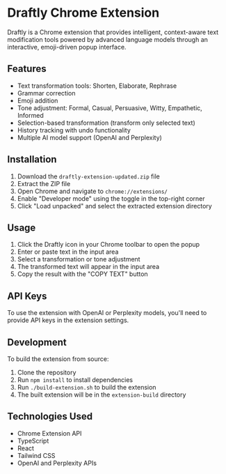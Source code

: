 # Draftly Chrome Extension

Draftly is a Chrome extension that provides intelligent, context-aware text modification tools powered by advanced language models through an interactive, emoji-driven popup interface.

## Features

- Text transformation tools: Shorten, Elaborate, Rephrase
- Grammar correction
- Emoji addition
- Tone adjustment: Formal, Casual, Persuasive, Witty, Empathetic, Informed
- Selection-based transformation (transform only selected text)
- History tracking with undo functionality
- Multiple AI model support (OpenAI and Perplexity)

## Installation

1. Download the `draftly-extension-updated.zip` file
2. Extract the ZIP file
3. Open Chrome and navigate to `chrome://extensions/`
4. Enable "Developer mode" using the toggle in the top-right corner
5. Click "Load unpacked" and select the extracted extension directory

## Usage

1. Click the Draftly icon in your Chrome toolbar to open the popup
2. Enter or paste text in the input area
3. Select a transformation or tone adjustment
4. The transformed text will appear in the input area
5. Copy the result with the "COPY TEXT" button

## API Keys

To use the extension with OpenAI or Perplexity models, you'll need to provide API keys in the extension settings.

## Development

To build the extension from source:

1. Clone the repository
2. Run `npm install` to install dependencies
3. Run `./build-extension.sh` to build the extension
4. The built extension will be in the `extension-build` directory

## Technologies Used

- Chrome Extension API
- TypeScript
- React
- Tailwind CSS
- OpenAI and Perplexity APIs